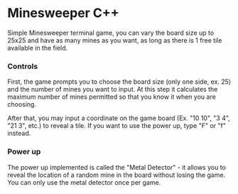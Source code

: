 # Minesweeper C++
Simple Minesweeper terminal game, you can vary the board size up to 25x25 and have as many mines as you want, as long as there is 1 free tile available in the field.

### Controls
First, the game prompts you to choose the board size (only one side, ex. 25) and the number of mines you want to input. At this step it calculates the maximum number of mines permitted so that you know it when you are choosing.

After that, you may input a coordinate on the game board (Ex. "10 10", "3 4", "21 3", etc.) to reveal a tile. If you want to use the power up, type "F" or "f" instead.

### Power up
The power up implemented is called the "Metal Detector" - it allows you to reveal the location of a random mine in the board without losing the game. You can only use the metal detector once per game.
